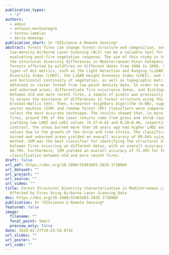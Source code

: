 ```yaml
---
publication_types:
  - "2"
authors:
  - admin
  - antonio-montealegre
  - teresa-lamelas
  - dario-domingo
publication_short: In *GIScience & Remote Sensing*
abstract: Forest fires can change forest structure and composition, and
  low-density Airborne Laser Scanning (ALS) can be a valuable tool for
  evaluating post-fire vegetation response. The aim of this study is to analyze
  the structural diversity differences in Mediterranean Pinus halepensis Mill.
  forests affected by wildfires on different dates from 1986 to 2009. Several
  types of ALS metrics, such as the Light Detection and Ranging (LiDAR) Height
  Diversity Index (LHDI), the LiDAR Height Evenness Index (LHEI), and vertical
  and horizontal continuity of vegetation, as well as topographic metrics, were
  obtained in raster format from low point density data. In order to map burned
  and unburned areas, differentiate fire occurrence dates, and distinguish
  between old and more recent fires, a sample of pixels was previously selected
  to assess the existence of differences in forest structure using the
  Kruskal–Wallis test. Then, k-nearest neighbors algorithm (k-NN), support
  vector machine (SVM) and random forest (RF) classifiers were compared to
  select the most accurate technique. The results showed that, in more recent
  fires, around 70% of the laser returns came from grass and shrub layers,
  yielding low LHDI and LHEI values (0.37–0.65 and 0.28–0.46, respectively). In
  contrast, the areas burned more than 20 years ago had higher LHDI and LHEI
  values due to the growth of the shrub and tree strata. The classification of
  burned and unburned areas yielded an overall accuracy of 89.64% using the RF
  method. SVM was the best classifier for identifying the structural differences
  between fires occurring on different dates, with an overall accuracy of
  68.79%. Furthermore, SVM yielded an overall accuracy of 75.49% for the
  classification between old and more recent fires.
draft: false
url_pdf: https://doi.org/10.1080/15481603.2020.1738060
url_dataset: ""
url_project: ""
url_source: ""
url_video: ""
title: Forest Structural Diversity Characterization in Mediterranean Landscapes
  Affected by Fires Using Airborne Laser Scanning Data
doi: https://doi.org/10.1080/15481603.2020.1738060
publication: In *GIScience & Remote Sensing*
featured: false
image:
  filename: ""
  focal_point: Smart
  preview_only: false
date: 2020-02-27T19:23:54.074Z
url_slides: ""
url_poster: ""
url_code: ""
---
```

